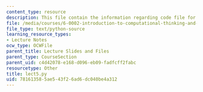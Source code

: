 ```yaml
---
content_type: resource
description: This file contain the information regarding code file for lecture 5.
file: /media/courses/6-0002-introduction-to-computational-thinking-and-data-science-fall-2016/781613585ae543f26ad6dc040be4a312_lect5.py
file_type: text/python-source
learning_resource_types:
- Lecture Notes
ocw_type: OCWFile
parent_title: Lecture Slides and Files
parent_type: CourseSection
parent_uid: c4d42078-e168-d096-eb09-fadfcff2fabc
resourcetype: Other
title: lect5.py
uid: 78161358-5ae5-43f2-6ad6-dc040be4a312
---
```

